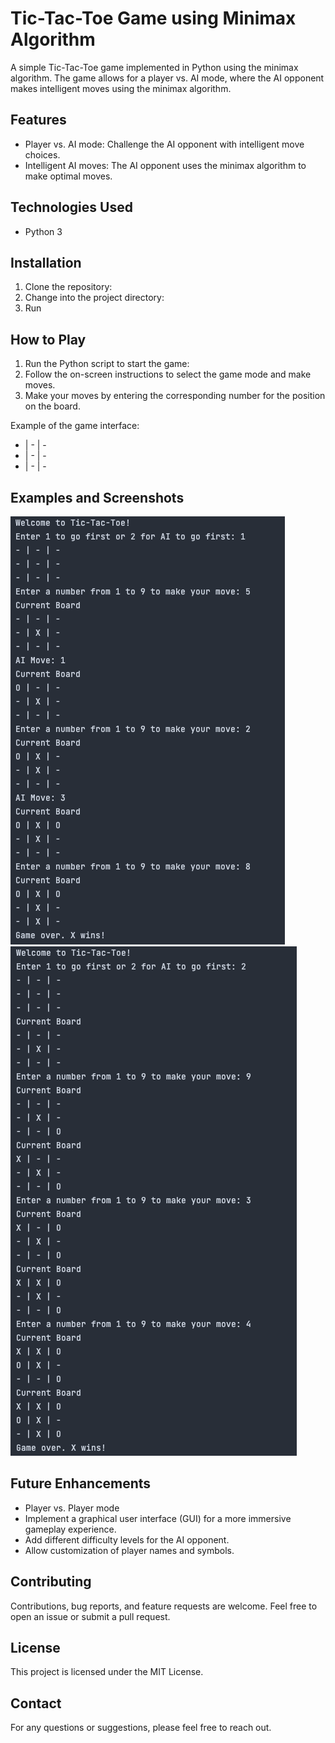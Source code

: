 # Tic-Tac-Toe Game using Minimax Algorithm

A simple Tic-Tac-Toe game implemented in Python using the minimax algorithm. The game allows for a player vs. AI mode, where the AI opponent makes intelligent moves using the minimax algorithm.

## Features
- Player vs. AI mode: Challenge the AI opponent with intelligent move choices.
- Intelligent AI moves: The AI opponent uses the minimax algorithm to make optimal moves.

## Technologies Used
- Python 3

## Installation
1. Clone the repository:
2. Change into the project directory:
3. Run

## How to Play
1. Run the Python script to start the game:
2. Follow the on-screen instructions to select the game mode and make moves.
3. Make your moves by entering the corresponding number for the position on the board.

Example of the game interface:
- | - | -
- | - | -
- | - | -


## Examples and Screenshots
![Gameplay Screenshot 1](screenshots/screenshot1.png)
![Gameplay Screenshot 2](screenshots/screenshot2.png)

## Future Enhancements
- Player vs. Player mode
- Implement a graphical user interface (GUI) for a more immersive gameplay experience.
- Add different difficulty levels for the AI opponent.
- Allow customization of player names and symbols.

## Contributing
Contributions, bug reports, and feature requests are welcome. Feel free to open an issue or submit a pull request.

## License
This project is licensed under the MIT License.

## Contact
For any questions or suggestions, please feel free to reach out.





